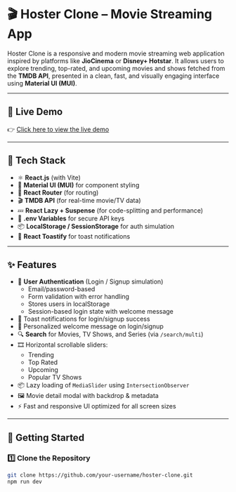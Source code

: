 # 🎬 Hoster Clone – Movie Streaming App

Hoster Clone is a responsive and modern movie streaming web application inspired by platforms like **JioCinema** or **Disney+ Hotstar**. It allows users to explore trending, top-rated, and upcoming movies and shows fetched from the **TMDB API**, presented in a clean, fast, and visually engaging interface using **Material UI (MUI)**.

---

## 🚀 Live Demo

👉 [Click here to view the live demo](https://hotstar-clone-virid.vercel.app)

---

## 🧰 Tech Stack

- ⚛️ **React.js** (with Vite)
- 🎨 **Material UI (MUI)** for component styling
- 🔀 **React Router** (for routing)
- 🎬 **TMDB API** (for real-time movie/TV data)
- 💤 **React Lazy + Suspense** (for code-splitting and performance)
- 🔐 **.env Variables** for secure API keys
- 📦 **LocalStorage / SessionStorage** for auth simulation
- 🔔 **React Toastify** for toast notifications

---

## ✨ Features

- 🔐 **User Authentication** (Login / Signup simulation)
  - Email/password-based
  - Form validation with error handling
  - Stores users in localStorage
  - Session-based login state with welcome message
- 🔔 Toast notifications for login/signup success
- 🙋 Personalized welcome message on login/signup
- 🔍 **Search** for Movies, TV Shows, and Series (via `/search/multi`)
- 🎞️ Horizontal scrollable sliders:
  - Trending
  - Top Rated
  - Upcoming
  - Popular TV Shows
- 📦 Lazy loading of `MediaSlider` using `IntersectionObserver`
- 🖼️ Movie detail modal with backdrop & metadata
- ⚡ Fast and responsive UI optimized for all screen sizes

---

## 🔧 Getting Started

### 1️⃣ Clone the Repository

```bash
git clone https://github.com/your-username/hoster-clone.git
npm run dev